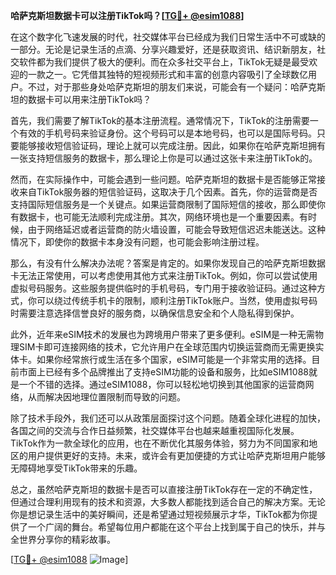 **哈萨克斯坦数据卡可以注册TikTok吗？[[TG💪+ @esim1088](https://t.me/s/esim1088)]**

在这个数字化飞速发展的时代，社交媒体平台已经成为我们日常生活中不可或缺的一部分。无论是记录生活的点滴、分享兴趣爱好，还是获取资讯、结识新朋友，社交软件都为我们提供了极大的便利。而在众多社交平台上，TikTok无疑是最受欢迎的一款之一。它凭借其独特的短视频形式和丰富的创意内容吸引了全球数亿用户。不过，对于那些身处哈萨克斯坦的朋友们来说，可能会有一个疑问：哈萨克斯坦的数据卡可以用来注册TikTok吗？

首先，我们需要了解TikTok的基本注册流程。通常情况下，TikTok的注册需要一个有效的手机号码来验证身份。这个号码可以是本地号码，也可以是国际号码。只要能够接收短信验证码，理论上就可以完成注册。因此，如果你在哈萨克斯坦拥有一张支持短信服务的数据卡，那么理论上你是可以通过这张卡来注册TikTok的。

然而，在实际操作中，可能会遇到一些问题。哈萨克斯坦的数据卡是否能够正常接收来自TikTok服务器的短信验证码，这取决于几个因素。首先，你的运营商是否支持国际短信服务是一个关键点。如果运营商限制了国际短信的接收，那么即使你有数据卡，也可能无法顺利完成注册。其次，网络环境也是一个重要因素。有时候，由于网络延迟或者运营商的防火墙设置，可能会导致短信迟迟未能送达。这种情况下，即使你的数据卡本身没有问题，也可能会影响注册过程。

那么，有没有什么解决办法呢？答案是肯定的。如果你发现自己的哈萨克斯坦数据卡无法正常使用，可以考虑使用其他方式来注册TikTok。例如，你可以尝试使用虚拟号码服务。这些服务提供临时的手机号码，专门用于接收验证码。通过这种方式，你可以绕过传统手机卡的限制，顺利注册TikTok账户。当然，使用虚拟号码时需要注意选择信誉良好的服务商，以确保信息安全和个人隐私得到保护。

此外，近年来eSIM技术的发展也为跨境用户带来了更多便利。eSIM是一种无需物理SIM卡即可连接网络的技术，它允许用户在全球范围内切换运营商而无需更换实体卡。如果你经常旅行或生活在多个国家，eSIM可能是一个非常实用的选择。目前市面上已经有多个品牌推出了支持eSIM功能的设备和服务，比如eSIM1088就是一个不错的选择。通过eSIM1088，你可以轻松地切换到其他国家的运营商网络，从而解决因地理位置限制而导致的问题。

除了技术手段外，我们还可以从政策层面探讨这个问题。随着全球化进程的加快，各国之间的交流与合作日益频繁，社交媒体平台也越来越重视国际化发展。TikTok作为一款全球化的应用，也在不断优化其服务体验，努力为不同国家和地区的用户提供更好的支持。未来，或许会有更加便捷的方式让哈萨克斯坦用户能够无障碍地享受TikTok带来的乐趣。

总之，虽然哈萨克斯坦的数据卡是否可以直接注册TikTok存在一定的不确定性，但通过合理利用现有的技术和资源，大多数人都能找到适合自己的解决方案。无论你是想记录生活中的美好瞬间，还是希望通过短视频展示才华，TikTok都为你提供了一个广阔的舞台。希望每位用户都能在这个平台上找到属于自己的快乐，并与全世界分享你的精彩故事。

[[TG💪+ @esim1088](https://t.me/s/esim1088) ![Image](https://i.postimg.cc/4NQfJmqS/Snipaste-2025-05-13-00-14-12.png)]